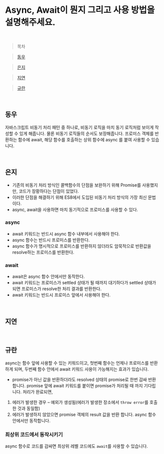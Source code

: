 # Async, Await이 뭔지 그리고 사용 방법을 설명해주세요.

<br />

> 목차

> [동우](#동우)

> [은지](#은지)

> [지연](#지연)

> [규란](#규란)

<br />

## 동우

자바스크립트 비동기 처리 패턴 중 하나로, 비동기 로직을 마치 동기 로직처럼 보이게 작성할 수 있게 해줍니다. 물론 비동기 로직들의 순서도 보장해줍니다. 프로미스 객체를 반환하는 함수에 await, 해당 함수를 호출하는 상위 함수에 async 를 붙여 사용할 수 있습니다.

<br />

## 은지

- 기존의 비동기 처리 방식인 콜백함수의 단점을 보완하기 위해 Promise를 사용했지만, 코드가 장황하다는 단점이 있었다.
- 이러한 단점을 해결하기 위해 ES8에서 도입된 비동기 처리 방식의 가장 최신 문법이다.
- async, await을 사용하면 마치 동기적으로 프로미스를 사용할 수 있다.

### async

- await 키워드는 반드시 async 함수 내부에서 사용해야 한다.
- async 함수는 반드시 프로미스를 반환한다.
- async 함수가 명시적으로 프로미스를 반환하지 않더라도 암묵적으로 반환값을 resolve하는 프로미스를 반환한다.

### await

- await은 async 함수 안에서만 동작한다.
- await 키워드는 프로미스가 settled 상태가 될 때까지 대기하다가 settled 상태가 되면 프로미스가 resolve한 처리 결과를 반환한다.
- await 키워드는 반드시 프로미스 앞에서 사용해야 한다.

<br />

## 지연

<br />

## 규란

async는 함수 앞에 사용할 수 있는 키워드이고, 첫번째 함수는 언제나 프로미스를 반환하게 되며, 두번째 함수 안에서 await 키워드 사용이 가능해지는 효과가 있습니다.

- promise가 아닌 값을 반환하더라도 resolved 상태의 promise로 한번 감싸 반환합니다.
  promise 앞에 await 키워드를 붙이면 promise가 처리될 때 까지 기다립니다. 처리가 완료되면,

1. 에러가 발생한 경우 – 예외가 생성됨(에러가 발생한 장소에서 `throw error`를 호출한 것과 동일함)
2. 에러가 발생하지 않았으면 promise 객체의 result 값을 반환
   합니다. async 함수 안에서만 동작합니다.

### 최상위 코드에서 동작시키기

async 함수로 코드를 감싸면 최상위 레벨 코드에도 `await`를 사용할 수 있습니다.
